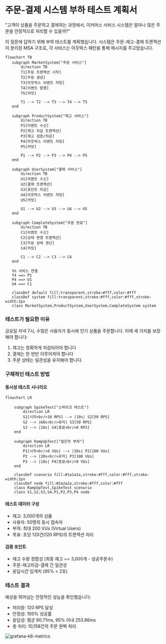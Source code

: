 # 주문-결제 시스템 부하 테스트 계획서

"고객이 상품을 주문하고 결제하는 과정에서, 이커머스 서비스 시스템은 얼마나 많은 주문을 안정적으로 처리할 수 있을까?"

이 질문에 답하기 위해 부하 테스트를 계획했습니다. 시스템은 주문-재고-결제 트랜잭션이 분리된 MSA 구조로, 각 서비스는 아웃박스 패턴을 통해 메시지를 주고받습니다.

```mermaid
flowchart TB
   subgraph MarketSystem["주문 서비스"]
       direction TB
       T1[주문 트랜잭션 시작]
       T2[주문 생성]
       T3[아웃박스 이벤트 저장]
       T4[이벤트 발행]
       T5[커밋]

       T1 --> T2 --> T3 --> T4 --> T5
   end

   subgraph ProductSystem["재고 서비스"]
       direction TB
       P1[이벤트 수신]
       P2[재고 차감 트랜잭션]
       P3[재고 검증/차감]
       P4[아웃박스 이벤트 저장]
       P5[커밋]

       P1 --> P2 --> P3 --> P4 --> P5
   end

   subgraph UserSystem["결제 서비스"]
       direction TB
       U1[이벤트 수신]
       U2[결제 트랜잭션]
       U3[포인트 차감]
       U4[아웃박스 이벤트 저장]
       U5[커밋]

       U1 --> U2 --> U3 --> U4 --> U5
   end

   subgraph CompleteSystem["주문 완료"]
       direction TB
       C1[이벤트 수신]
       C2[상태 변경 트랜잭션]
       C3[주문 상태 갱신]
       C4[커밋]

       C1 --> C2 --> C3 --> C4
   end

   %% 서비스 연결
   T4 ==> P1
   P4 ==> U1
   U4 ==> C1

   classDef default fill:transparent,stroke:#fff,color:#fff
   classDef system fill:transparent,stroke:#fff,color:#fff,stroke-width:2px
   class MarketSystem,ProductSystem,UserSystem,CompleteSystem system
```

### 테스트가 필요한 이유

금요일 저녁 7시, 수많은 사용자가 동시에 인기 상품을 주문합니다. 이때 세 가지를 보장해야 합니다:

1. 재고는 정확하게 차감되어야 합니다
2. 결제는 한 번만 이루어져야 합니다
3. 주문 상태는 일관성을 유지해야 합니다.

### 구체적인 테스트 방법

#### 동시성 테스트 시나리오

```mermaid
flowchart LR

    subgraph SpikeTest["스파이크 테스트"]
        direction LR
        S1[시작<br/>10 RPS] --> |10s| S2[50 RPS]
        S2 --> |60s<br/>유지| S3[50 RPS]
        S3 --> |10s| S4[종료<br/>0 RPS]
    end

    subgraph RampUpTest["점진적 부하"]
        direction LR
        P1[시작<br/>0 VUs] --> |10s| P2[100 VUs]
        P2 --> |30s<br/>유지| P3[100 VUs]
        P3 --> |10s| P4[종료<br/>0 VUs]
    end

    classDef scenario fill:#1a1a1a,stroke:#fff,color:#fff,stroke-width:2px
    classDef node fill:#2a2a2a,stroke:#fff,color:#fff
    class RampUpTest,SpikeTest scenario
    class S1,S2,S3,S4,P1,P2,P3,P4 node
```

#### 테스트 데이터 구성

- 재고: 3,000개의 상품
- 사용자: 50명의 동시 접속자
- 부하: 최대 200 VUs (Virtual Users)
- 목표: 초당 120건(120 RPS)의 트랜잭션 처리

#### 검증 포인트

- 재고 수량 정합성 (최종 재고 == 3,000개 - 성공주문수)
- 주문-재고차감-결제 간 일관성
- 응답시간 임계치 (95% < 2초)

### 테스트 결과

예상을 뛰어넘는 안정적인 성능을 확인했습니다:

- 처리량: 120 RPS 달성
- 안정성: 100% 성공률
- 응답성: 평균 90.71ms, 95% 이내 253.86ms
- 총 처리: 10,158건의 주문 완벽 처리

![grafana-k6-metrics](https://i.imgur.com/0lXd0bi.png)
